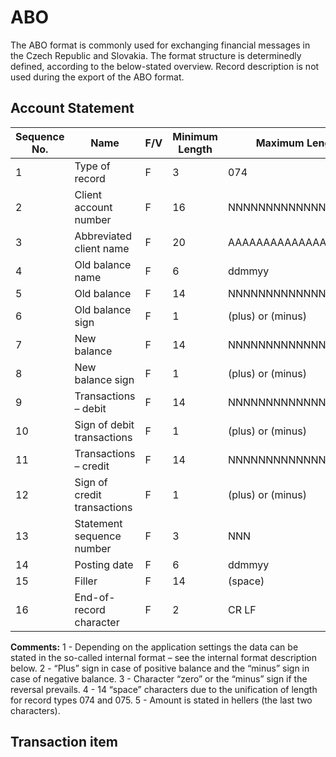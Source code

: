 # ABO

The ABO format is commonly used for exchanging financial messages in the Czech Republic and Slovakia. The format
structure is determinedly defined, according to the below-stated overview. Record description is not used during the
export of the ABO format.


## Account Statement

Sequence No. | Name | F/V | Minimum Length | Maximum Length | Content | Comment
-------------|------|-----|----------------|----------------|---------|--------
1  | Type of record              | F | 3  | 074                  |
2  | Client account number       | F | 16 | NNNNNNNNNNNNNNNN     | 1
3  | Abbreviated client name     | F | 20 | AAAAAAAAAAAAAAAAAAAA |
4  | Old balance name            | F | 6  | ddmmyy               |
5  | Old balance                 | F | 14 | NNNNNNNNNNNNNN       | 5
6  | Old balance sign            | F | 1  | (plus) or (minus)    | 2
7  | New balance                 | F | 14 | NNNNNNNNNNNNNN       | 5
8  | New balance sign            | F | 1  | (plus) or (minus)    | 2
9  | Transactions – debit        | F | 14 | NNNNNNNNNNNNNN       | 5
10 | Sign of debit transactions  | F | 1  | (plus) or (minus)    | 3
11 | Transactions – credit       | F | 14 | NNNNNNNNNNNNNN       | 5
12 | Sign of credit transactions | F | 1  | (plus) or (minus)    | 3
13 | Statement sequence number   | F | 3  | NNN                  |
14 | Posting date                | F | 6  | ddmmyy               |
15 | Filler                      | F | 14 | (space)              | 4
16 | End-of-record character     | F | 2  | CR LF                |

**Comments:**
1 - Depending on the application settings the data can be stated in the so-called internal format – see the
internal format description below.
2 - “Plus” sign in case of positive balance and the “minus” sign in case of negative balance.
3 - Character “zero” or the “minus” sign if the reversal prevails.
4 - 14 “space” characters due to the unification of length for record types 074 and 075.
5 - Amount is stated in hellers (the last two characters).


## Transaction item
